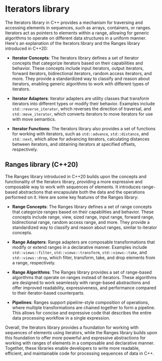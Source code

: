 # Iterators library

The Iterators library in C++ provides a mechanism for traversing and accessing elements in sequences, such as arrays, containers, or ranges. Iterators act as pointers to elements within a range, allowing for generic algorithms to operate on different data structures in a uniform manner. Here's an explanation of the Iterators library and the Ranges library introduced in C++20:

- **Iterator Concepts**: The Iterators library defines a set of iterator concepts that categorize iterators based on their capabilities and behavior. These concepts include input iterators, output iterators, forward iterators, bidirectional iterators, random access iterators, and more. They provide a standardized way to classify and reason about iterators, enabling generic algorithms to work with different types of iterators.

- **Iterator Adapters**: Iterator adapters are utility classes that transform iterators into different types or modify their behavior. Examples include `std::reverse_iterator`, which reverses the direction of traversal, and `std::move_iterator`, which converts iterators to move iterators for use with move semantics.

- **Iterator Functions**: The Iterators library also provides a set of functions for working with iterators, such as `std::advance`, `std::distance`, and `std::next`, which allow for advancing iterators, calculating distances between iterators, and obtaining iterators at specified offsets, respectively.

## Ranges library (C++20)

The Ranges library introduced in C++20 builds upon the concepts and functionality of the Iterators library, providing a more expressive and composable way to work with sequences of elements. It introduces range-based abstractions that encapsulate both the data and the operations performed on it. Here are some key features of the Ranges library:

- **Range Concepts**: The Ranges library defines a set of range concepts that categorize ranges based on their capabilities and behavior. These concepts include range, view, sized range, input range, forward range, bidirectional range, random access range, and more. They provide a standardized way to classify and reason about ranges, similar to iterator concepts.

- **Range Adapters**: Range adapters are composable transformations that modify or extend ranges in a declarative manner. Examples include `std::views::filter`, `std::views::transform`, `std::views::take`, and `std::views::drop`, which filter, transform, take, and drop elements from a range, respectively.

- **Range Algorithms**: The Ranges library provides a set of range-based algorithms that operate on ranges instead of iterators. These algorithms are designed to work seamlessly with range-based abstractions and offer improved readability, expressiveness, and performance compared to their iterator-based counterparts.

- **Pipelines**: Ranges support pipeline-style composition of operations, where multiple transformations are chained together to form a pipeline. This allows for concise and expressive code that describes the entire data processing workflow in a single expression.

Overall, the Iterators library provides a foundation for working with sequences of elements using iterators, while the Ranges library builds upon this foundation to offer more powerful and expressive abstractions for working with ranges of elements in a composable and declarative manner. Together, these libraries enable developers to write more readable, efficient, and maintainable code for processing sequences of data in C++.
